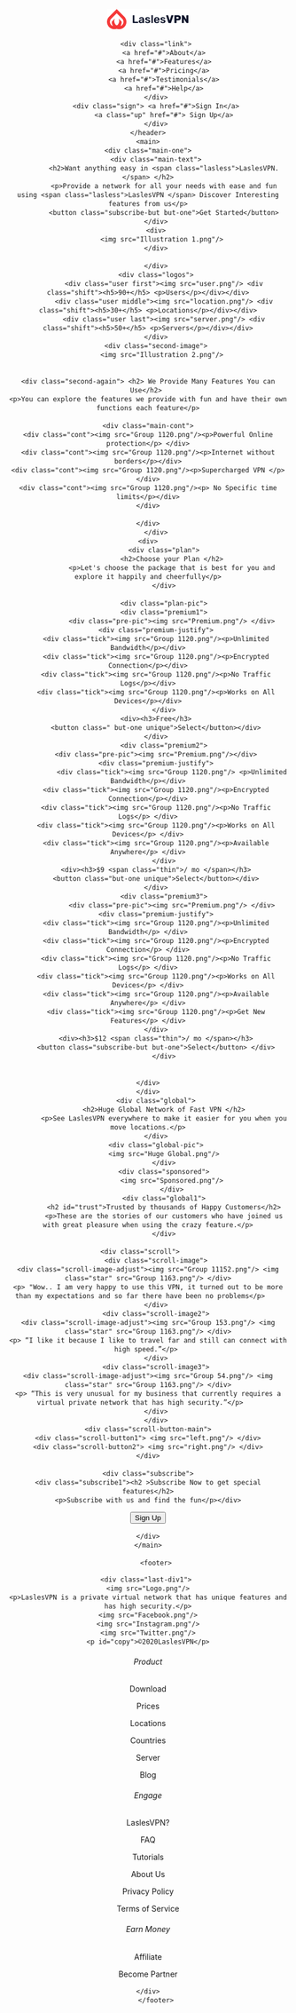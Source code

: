 <!DOCTYPE html>
<html lang="en">
<head>
    <meta charset="UTF-8">
    <meta name="viewport" content="width=device-width, initial-scale=1.0">
    <title>Lasles</title>
<link href="https://fonts.googleapis.com/css2?family=Rubik:wght@300;400;500;700&display=swap" rel="stylesheet">
    <link href="lasles.css" rel="stylesheet" />
</head>
<body>
    <header>
            <img src="Logo.png"/>
        
        <div class="link">
            <a href="#">About</a>
            <a href="#">Features</a>
            <a href="#">Pricing</a>
            <a href="#">Testimonials</a>
            <a href="#">Help</a>
        </div>
        <div class="sign"> <a href="#">Sign In</a>
            <a class="up" href="#"> Sign Up</a>
        </div>
    </header>
    <main>
    <div class="main-one">
        <div class="main-text">
            <h2>Want anything easy in <span class="lasless">LaslesVPN.</span> </h2>
            <p>Provide a network for all your needs with ease and fun using <span class="lasless">LaslesVPN </span> Discover Interesting features from us</p>
            <button class="subscribe-but but-one">Get Started</button>
        </div>
        <div>
            <img src="Illustration 1.png"/> 
        </div>
        
        </div>
        <div class="logos">
            <div class="user first"><img src="user.png"/> <div class="shift"><h5>90+</h5> <p>Users</p></div></div>
            <div class="user middle"><img src="location.png"/> <div class="shift"><h5>30+</h5> <p>Locations</p></div></div>
            <div class="user last"><img src="server.png"/> <div class="shift"><h5>50+</h5> <p>Servers</p></div></div>
        </div>
        <div class="second-image">
            <img src="Illustration 2.png"/> 
        
	
	<div class="second-again"> <h2> We Provide Many Features You can Use</h2> 
	<p>You can explore the features we provide with fun and have their own functions each feature</p>
	
	<div class="main-cont">
	<div class="cont"><img src="Group 1120.png"/><p>Powerful Online protection</p> </div>
	<div class="cont"><img src="Group 1120.png"/><p>Internet without borders</p></div>
	<div class="cont"><img src="Group 1120.png"/><p>Supercharged VPN </p></div>
	<div class="cont"><img src="Group 1120.png"/><p> No Specific time limits</p></div>
	</div>

	</div>
        </div>
	<div>
            <div class="plan">
                <h2>Choose your Plan </h2>
                <p>Let's choose the package that is best for you and explore it happily and cheerfully</p>
            </div>

            <div class="plan-pic">
            <div class="premium1">
                <div class="pre-pic"><img src="Premium.png"/> </div>
		<div class="premium-justify">
		<div class="tick"><img src="Group 1120.png"/><p>Unlimited Bandwidth</p></div>
		<div class="tick"><img src="Group 1120.png"/><p>Encrypted Connection</p></div>
		<div class="tick"><img src="Group 1120.png"/><p>No Traffic Logs</p></div>
		<div class="tick"><img src="Group 1120.png"/><p>Works on All Devices</p></div>
            </div>
		<div><h3>Free</h3>
		<button class=" but-one unique">Select</button></div>
		</div>
            <div class="premium2">
		<div class="pre-pic"><img src="Premium.png"/></div>
		<div class="premium-justify">
                <div class="tick"><img src="Group 1120.png"/> <p>Unlimited Bandwidth</p></div>
		<div class="tick"><img src="Group 1120.png"/><p>Encrypted Connection</p></div>
		<div class="tick"><img src="Group 1120.png"/><p>No Traffic Logs</p> </div>
		<div class="tick"><img src="Group 1120.png"/><p>Works on All Devices</p> </div>
		<div class="tick"><img src="Group 1120.png"/><p>Available Anywhere</p> </div>
            </div>
		<div><h3>$9 <span class="thin">/ mo </span></h3>
		<button class="but-one unique">Select</button></div>
		</div>
            <div class="premium3">
                <div class="pre-pic"><img src="Premium.png"/> </div>
		<div class="premium-justify">
		<div class="tick"><img src="Group 1120.png"/><p>Unlimited Bandwidth</p> </div>
		<div class="tick"><img src="Group 1120.png"/><p>Encrypted Connection</p> </div>
		<div class="tick"><img src="Group 1120.png"/><p>No Traffic Logs</p> </div>
		<div class="tick"><img src="Group 1120.png"/><p>Works on All Devices</p> </div>
		<div class="tick"><img src="Group 1120.png"/><p>Available Anywhere</p> </div>
		<div class="tick"><img src="Group 1120.png"/><p>Get New Features</p> </div>
		</div>
		<div><h3>$12 <span class="thin">/ mo </span></h3>
		<button class="subscribe-but but-one">Select</button> </div>
            </div>

            
	</div>
        </div>    
        <div class="global">
            <h2>Huge Global Network of Fast VPN </h2>
            <p>See LaslesVPN everywhere to make it easier for you when you move locations.</p>
        </div>
        <div class="global-pic">
            <img src="Huge Global.png"/>
            </div>
            <div class="sponsored">
                <img src="Sponsored.png"/>
                </div>
            <div class="global1">
            <h2 id="trust">Trusted by thousands of Happy Customers</h2>
            <p>These are the stories of our customers who have joined us with great pleasure when using the crazy feature.</p>
            </div>

	<div class="scroll">	
		<div class="scroll-image">
	<div class="scroll-image-adjust"><img src="Group 11152.png"/> <img class="star" src="Group 1163.png"/> </div>
	<p> "Wow.. I am very happy to use this VPN, it turned out to be more than my expectations and so far there have been no problems</p>	
		</div>
		<div class="scroll-image2">
	<div class="scroll-image-adjust"><img src="Group 153.png"/> <img class="star" src="Group 1163.png"/> </div>
	<p> “I like it because I like to travel far and still can connect with high speed.”</p>	
		</div>
		<div class="scroll-image3">
	<div class="scroll-image-adjust"><img src="Group 54.png"/> <img class="star" src="Group 1163.png"/> </div>
	<p> “This is very unusual for my business that currently requires a virtual private network that has high security.”</p>	
		</div>
		</div>
	<div class="scroll-button-main">
	<div class="scroll-button1"> <img src="left.png"/> </div>
	<div class="scroll-button2"> <img src="right.png"/> </div>
	</div>

	<div class="subscribe">
	<div class="subscribe1"><h2 >Subscribe Now to get special features</h2>
	<p>Subscribe with us and find the fun</p></div>
<button class="subscribe-but but-two">Sign Up</button>

	</div>
    </main>
        
        <footer>
<div class="last-div"> 

	<div class="last-div1"> 
	<img src="Logo.png"/>
	<p>LaslesVPN is a private virtual network that has unique features and has high security.</p>
	<img src="Facebook.png"/>
	<img src="Instagram.png"/>
	<img src="Twitter.png"/>
	<p id="copy">©2020LaslesVPN</p>
</div>
<div class="last-div2"> 
<h6>Product </h6>
<p>Download</p> <p>Prices</p> <p>Locations</p> <p>Countries</p> <p>Server</p> <p>Blog</p>
</div>
<div class="last-div3"> 
<h6>Engage </h6>
<p>LaslesVPN?</p> <p>FAQ</p> <p>Tutorials</p> <p>About Us</p> <p>Privacy Policy</p> <p>Terms of Service</p>
</div>
<div class="last-div4"> 
<h6>Earn Money </h6>
<p>Affiliate</p> <p>Become Partner</p> 
</div>

	</div>
        </footer>
</body>
</html>
